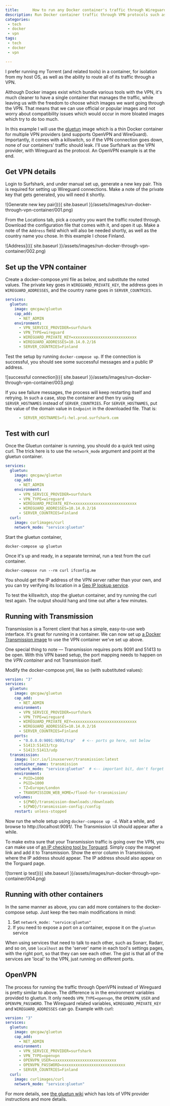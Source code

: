 ```yaml
---
title:      How to run any Docker container's traffic through Wireguard or OpenVPN
description: Run Docker container traffic through VPN protocols such as OpenVPN or Wireguard. Works for Transmission, Sonarr, etc. 
categories:
 - tech
 - docker
 - vpn
tags:
 - tech
 - docker
 - vpn

---
```


I prefer running my Torrent (and related tools) in a container, for isolation from my host OS, as well as the ability to route all of its traffic through a VPN.  

Although Docker images exist which bundle various tools with the VPN, it's much cleaner to have a single container that manages the traffic, while leaving us with the freedom to choose which images we want going through the VPN. That means that we can use official or popular images and not worry about compatibility issues which would occur in more bloated images which try to do too much. 

In this example I will use the [gluetun](https://github.com/qdm12/gluetun) image which is a thin Docker container for multiple VPN providers (and supports OpenVPN and WireGuard). Importantly, it comes with a killswitch, so if the VPN connection goes down, none of our containers' traffic should leak.  I'll use Surfshark as the VPN provider, with Wireguard as the protocol.  An OpenVPN example is at the end.    

## Get VPN details

Login to Surfshark, and under manual set up, generate a new key pair.  This is required for setting up Wireguard connections.  Make a note of the private key that gets generated, you will need it shortly.  

![Generate new key pair]({{ site.baseurl }}/assets/images/run-docker-through-vpn-container/001.png)

From the Locations tab, pick a country you want the traffic routed through.  Download the configuration file that comes with it, and open it up.  Make a note of the `Address` field which will also be needed shortly, as well as the country name you chose.  In this example I chose Finland. 

![Address]({{ site.baseurl }}/assets/images/run-docker-through-vpn-container/002.png)

## Set up the VPN container

Create a docker-compose.yml file as below, and substitute the noted values.  The private key goes in `WIREGUARD_PRIVATE_KEY`, the address goes in `WIREGUARD_ADDRESSES`, and the country name goes in `SERVER_COUNTRIES`.  

```yaml
services:
  gluetun:
    image: qmcgaw/gluetun
    cap_add:
      - NET_ADMIN
    environment:
      - VPN_SERVICE_PROVIDER=surfshark
      - VPN_TYPE=wireguard
      - WIREGUARD_PRIVATE_KEY=xxxxxxxxxxxxxxxxxxxxxxxxxxxx
      - WIREGUARD_ADDRESSES=10.14.0.2/16
      - SERVER_COUNTRIES=Finland

```

Test the setup by running `docker-compose up`.  If the connection is successful, you should see some successful messages and a public IP address.  

![successful connection]({{ site.baseurl }}/assets/images/run-docker-through-vpn-container/003.png)

If you see failure messages, the process will keep restarting itself and retrying. In such a case, stop the container and then try using `SERVER_HOSTNAMES` instead of `SERVER_COUNTRIES`.  For `SERVER_HOSTNAMES`, put the value of the domain value in `Endpoint` in the downloaded file.  That is: 


```yaml
      - SERVER_HOSTNAMES=fi-hel.prod.surfshark.com
```


## Test with curl

Once the Gluetun container is running, you should do a quick test using curl.  The trick here is to use the `network_mode` argument and point at the gluetun container.   

```yaml 
services:
  gluetun:
    image: qmcgaw/gluetun
    cap_add:
      - NET_ADMIN
    environment:
      - VPN_SERVICE_PROVIDER=surfshark
      - VPN_TYPE=wireguard
      - WIREGUARD_PRIVATE_KEY=xxxxxxxxxxxxxxxxxxxxxxxxxxxx
      - WIREGUARD_ADDRESSES=10.14.0.2/16
      - SERVER_COUNTRIES=Finland
  curl:
    image: curlimages/curl
    network_mode: "service:gluetun"
```

Start the gluetun container, 

```
docker-compose up gluetun
```

Once it's up and ready, in a separate terminal, run a test from the curl container. 

```
docker-compose run --rm curl ifconfig.me
```

You should get the IP address of the VPN server rather than your own, and you can try verifying its location in a [Geo IP lookup service](https://www.iplocation.net/ip-lookup). 

To test the killswitch, stop the gluetun container, and try running the curl test again.  The output should hang and time out after a few minutes. 

## Running with Transmission

Transmission is a Torrent client that has a simple, easy-to-use web interface.  It's great for running in a container.  We can now set up [a Docker Transmission image](https://hub.docker.com/r/linuxserver/transmission) to use the VPN container we've set up above.  

One special thing to note — Transmission requires ports 9091 and 51413 to be open.  With this VPN based setup, the port mapping needs to happen on the _VPN container_ and not Transmission itself.  

Modify the docker-compose.yml, like so (with substituted values):  


```yaml
version: "3"
services:
  gluetun:
    image: qmcgaw/gluetun
    cap_add:
      - NET_ADMIN
    environment:
      - VPN_SERVICE_PROVIDER=surfshark
      - VPN_TYPE=wireguard
      - WIREGUARD_PRIVATE_KEY=xxxxxxxxxxxxxxxxxxxxxxxxxxxx
      - WIREGUARD_ADDRESSES=10.14.0.2/16
      - SERVER_COUNTRIES=Finland
    ports:
      - "0.0.0.0:9091:9091/tcp"   # <-- ports go here, not below
      - 51413:51413/tcp
      - 51413:51413/udp
  transmission:
    image: lscr.io/linuxserver/transmission:latest
    container_name: transmission
    network_mode: "service:gluetun"  # <-- important bit, don't forget
    environment:
      - PUID=1000
      - PGID=1000
      - TZ=Europe/London
      - TRANSMISSION_WEB_HOME=/flood-for-transmission/ 
    volumes:
      - ${PWD}/transmission-downloads:/downloads
      - ${PWD}/transmission-config:/config
    restart: unless-stopped

```

Now run the whole setup using `docker-compose up -d`.  Wait a while, and browse to http://localhost:9091/.  The Transmission UI should appear after a while.  

To make extra sure that your Transmission traffic is going over the VPN, you can make use of [an IP checking tool by Torguard](https://torguard.net/checkmytorrentipaddress.php).  Simply copy the magnet link and add it to Transmission.  Show the error column in Transmission, where the IP address should appear.  The IP address should also appear on the Torguard page.


![torrent ip test]({{ site.baseurl }}/assets/images/run-docker-through-vpn-container/004.png)

## Running with other containers

In the same manner as above, you can add more containers to the docker-compose setup.  Just keep the two main modifications in mind:

1.  Set `network_mode: "service:gluetun"`  
2.  If you need to expose a port on a container, expose it on the `gluetun` service

When using services that need to talk to each other, such as Sonarr, Radarr, and so on, use `localhost` as the 'server' name in each tool's settings pages, with the right port, so that they can see each other.  The gist is that all of the services are 'local' to the VPN, just running on different ports.  


## OpenVPN

The process for running the traffic through OpenVPN instead of Wireguard is pretty similar to above.  The difference is in the environment variables provided to gluetun.  It only needs `VPN_TYPE=openvpn`, the `OPENVPN_USER` and `OPENVPN_PASSWORD`.  The Wireguard related variables, `WIREGUARD_PRIVATE_KEY` and `WIREGUARD_ADDRESSES` can go.  Example with curl:

```yaml
version: "3"
services:
  gluetun:
    image: qmcgaw/gluetun
    cap_add:
      - NET_ADMIN
    environment:
      - VPN_SERVICE_PROVIDER=surfshark
      - VPN_TYPE=openvpn
      - OPENVPN_USER=xxxxxxxxxxxxxxxxxxxxxxxxxxxx
      - OPENVPN_PASSWORD=xxxxxxxxxxxxxxxxxxxxxxxxxxxx
      - SERVER_COUNTRIES=Finland
  curl:
    image: curlimages/curl
    network_mode: "service:gluetun"      
```



For more details, see [the gluetun wiki](https://github.com/qdm12/gluetun/wiki/Surfshark) which has lots of VPN provider instructions and more details.  